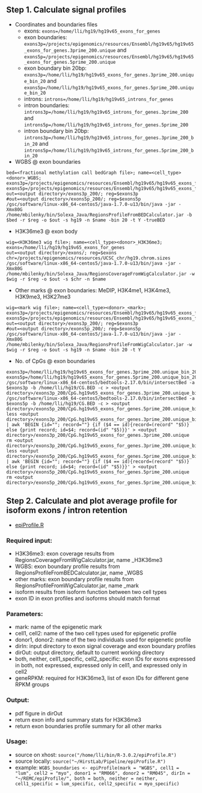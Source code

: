 ## Step 1. Calculate signal profiles
* Coordinates and boundaries files
    + exons: `exons=/home/lli/hg19/hg19v65_exons_for_genes`   
    + exon boundaries: `exons3p=/projects/epigenomics/resources/Ensembl/hg19v65/hg19v65_exons_for_genes.3prime_200.unique` and `exons5p=/projects/epigenomics/resources/Ensembl/hg19v65/hg19v65_exons_for_genes.5prime_200.unique`
    + exon boundary bin 20bp: `exons3p=/home/lli/hg19/hg19v65_exons_for_genes.3prime_200.unique_bin_20` and `exons5p=/home/lli/hg19/hg19v65_exons_for_genes.5prime_200.unique_bin_20`   
    + introns: `introns=/home/lli/hg19/hg19v65_introns_for_genes`   
    + intron boundaries: `introns3p=/home/lli/hg19/hg19v65_introns_for_genes.3prime_200` and `introns5p=/home/lli/hg19/hg19v65_introns_for_genes.5prime_200`
    + intron boundary bin 20bp: `introns3p=/home/lli/hg19/hg19v65_introns_for_genes.3prime_200_bin_20` and `introns5p=/home/lli/hg19/hg19v65_introns_for_genes.5prime_200_bin_20`   
* WGBS @ exon boundaries         
```
bed=<fractional methylation call bedGraph file>; name=<cell_type><donor>_WGBS;  
exons3p=/projects/epigenomics/resources/Ensembl/hg19v65/hg19v65_exons_for_genes.3prime_200.unique  
exons5p=/projects/epigenomics/resources/Ensembl/hg19v65/hg19v65_exons_for_genes.5prime_200.unique  
out=<output directory>/exons3p_200/; reg=$exons3p  
#out=<output directory>/exons5p_200/; reg=$exons5p  
/gsc/software/linux-x86_64-centos5/java-1.7.0-u13/bin/java -jar -Xmx80G /home/mbilenky/bin/Solexa_Java/RegionsProfileFromBEDCalculator.jar -b $bed -r $reg -o $out -s hg19 -n $name -bin 20 -t Y -trueBED  
```
* H3K36me3 @ exon body          
```
wig=<H3K36me3 wig file>; name=<cell_type><donor>_H3K36me3;  
exons=/home/lli/hg19/hg19v65_exons_for_genes  
out=<output directory>/exons/; reg=$exons  
chr=/projects/epigenomics/resources/UCSC_chr/hg19.chrom.sizes  
/gsc/software/linux-x86_64-centos5/java-1.7.0-u13/bin/java -jar -Xmx80G /home/mbilenky/bin/Solexa_Java/RegionsCoverageFromWigCalculator.jar -w $wig -r $reg -o $out -s $chr -n $name  
```
* Other marks @ exon boundaries: MeDIP, H3K4me1, H3K4me3, H3K9me3, H3K27me3  
```
wig=<mark wig file>; name=<cell_type><donor>_<mark>;  
exons3p=/projects/epigenomics/resources/Ensembl/hg19v65/hg19v65_exons_for_genes.3prime_200.unique
exons5p=/projects/epigenomics/resources/Ensembl/hg19v65/hg19v65_exons_for_genes.5prime_200.unique
out=<output directory>/exons3p_200/; reg=$exons3p  
#out=<output directory>/exons5p_200/; reg=$exons5p  
/gsc/software/linux-x86_64-centos5/java-1.7.0-u13/bin/java -jar -Xmx80G /home/mbilenky/bin/Solexa_Java/RegionsProfileFromWigCalculator.jar -w $wig -r $reg -o $out -s hg19 -n $name -bin 20 -t Y 
```  
* No. of CpGs @ exon boundaries   
```
exons3p=/home/lli/hg19/hg19v65_exons_for_genes.3prime_200.unique_bin_20
exons5p=/home/lli/hg19/hg19v65_exons_for_genes.5prime_200.unique_bin_20
/gsc/software/linux-x86_64-centos5/bedtools-2.17.0/bin/intersectBed -a $exons3p -b /home/lli/hg19/CG.BED -c > <output directory>/exons3p_200/CpG.hg19v65_exons_for_genes.3prime_200.unique_bin_20.txt   
/gsc/software/linux-x86_64-centos5/bedtools-2.17.0/bin/intersectBed -a $exons5p -b /home/lli/hg19/CG.BED -c > <output directory>/exons5p_200/CpG.hg19v65_exons_for_genes.5prime_200.unique_bin_20.txt   
less <output directory>/exons3p_200/CpG.hg19v65_exons_for_genes.3prime_200.unique_bin_20.txt | awk 'BEGIN {id=""; record=""} {if ($4 == id){record=(record" "$5)} else {print record; id=$4; record=(id" "$5)}}' > <output directory>/exons3p_200/CpG.hg19v65_exons_for_genes.3prime_200.unique
rm <output directory>/exons3p_200/CpG.hg19v65_exons_for_genes.3prime_200.unique_bin_20.txt
less <output directory>/exons5p_200/CpG.hg19v65_exons_for_genes.5prime_200.unique_bin_20.txt | awk 'BEGIN {id=""; record=""} {if ($4 == id){record=(record" "$5)} else {print record; id=$4; record=(id" "$5)}}' > <output directory>/exons5p_200/CpG.hg19v65_exons_for_genes.5prime_200.unique
rm <output directory>/exons5p_200/CpG.hg19v65_exons_for_genes.5prime_200.unique_bin_20.txt
```

## Step 2. Calculate and plot average profile for isoform exons / intron retention
* [epiProfile.R](./epiProfile.R)

### Required input:   
* H3K36me3: exon coverage results from RegionsCoverageFromWigCalculator.jar, name <cell><donor>_H3K36me3       
* WGBS: exon boundary profile results from RegionsProfileFromBEDCalculator.jar, name <cell><donor>_WGBS       
* other marks: exon boundary profile results from RegionsProfileFromWigCalculator.jar, name <cell><donor>_mark        
* isoform results from isoform function between two cell types        
* exon ID in exon profiles and isoforms should match format

### Parameters:   
* mark: name of the epigenetic mark  
* cell1, cell2: name of the two cell types used for epigenetic profile    
* donor1, donor2: name of the two individuals used for epigenetic profile    
* dirIn: input directory to exon signal coverage and exon boundary profiles   
* dirOut: output directory, default to current working directory  
* both, neither, cell1_specific, cell2_specific: exon IDs for exons expressed in both, not expressed, expressed only in cell1, and expressed only in cell2  
* geneRPKM: required for H3K36me3, list of exon IDs for different gene RPKM groups

### Output:   
* pdf figure in dirOut  
* return exon info and summary stats for H3K36me3   
* return exon boundaries profile summary for all other marks  

### Usage:
* source on xhost: `source("/home/lli/bin/R-3.0.2/epiProfile.R")`          
* source locally: `source("~/HirstLab/Pipeline/epiProfile.R")`    
* example: `WGBS_boundaries <- epiProfile(mark = "WGBS", cell1 = "lum", cell2 = "myo", donor1 = "RM066", donor2 = "RM045", dirIn = "~/REMC/epiProfile/", both = both, neither = neither, cell1_specific = lum_specific, cell2_specific = myo_specific)`   
